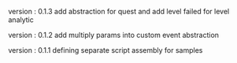   version : 0.1.3
  add abstraction for quest and add level failed for level analytic

  version : 0.1.2
  add multiply params into custom event abstraction

  version : 0.1.1
  defining separate script assembly for samples
